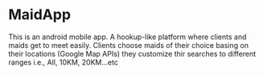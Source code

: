 # MaidApp
This is an android mobile app. A hookup-like platform where clients and maids get to meet easily. Clients choose maids of their choice basing on their locations (Google Map APIs) they customize thir searches to different ranges i.e., All, 10KM, 20KM...etc 
